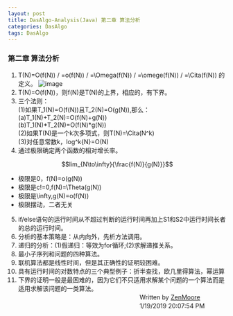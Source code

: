 ```yaml
---
layout: post
title: DasAlgo-Analysis(Java) 第二章 算法分析
categories: DasAlgo
tags: DasAlgo
---
```



### 第二章 算法分析
1. T(N)=O(f(N)) / =o(f(N)) / =\Omega(f(N)) / =\omege(f(N)) / =\Cita(f(N)) 的定义。
![image](https://img-blog.csdn.net/20180507150704920)
2. T(N)=O(f(N))，则f(N)是T(N)的上界，相应的，有下界。
3. 三个法则：<br>
(1)如果T_1(N)=O(f(N))且T_2(N)=O(g(N)),那么：<br>
  (a)T_1(N)+T_2(N)=O(f(N)+g(N))<br>
  (b)T_1(N)*T_2(N)=O(f(N)*g(N))<br>
(2)如果T(N)是一个k次多项式，则T(N)=\Cita(N^k)<br>(3)对任意常数k，log^k{N}=O(N)
4. 通过极限确定两个函数的相对增长率。
```math
lim_{N\to\infty}{\frac{f(N)}{g(N)}}
```
- 极限是0，f(N)=o(g(N))
- 极限是c!=0,f(N)=\Theta(g(N))
- 极限是\infty,g(N)=o(f(N))
- 极限摆动，二者无关
5. if/else语句的运行时间从不超过判断的运行时间再加上S1和S2中运行时间长者的总的运行时间。
6. 分析的基本策略是：从内向外，先析方法调用。
7. 递归的分析：(1)假递归：等效为for循环;(2)求解递推关系。
8. 最小子序列和问题的四种算法。
9. 联机算法都是线性时间，但是其正确性的证明较困难。
10. 具有运行时间的对数特点的三个典型例子：折半查找，欧几里得算法，幂运算
11. 下界的证明一般是最困难的，因为它们不只适用求解某个问题的一个算法而是适用求解该问题的一类算法。
　　　　　　　　　　　　　　　　　　　　Written by [ZenMoore](https://github.com/ZenMoore "Github")<br>
　　　　　　　　　　　　　　　　　　　　1/19/2019 20:07:54 PM 